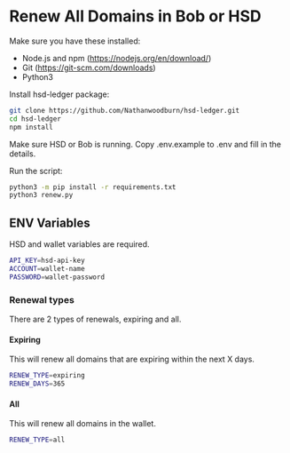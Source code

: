 # Renew All Domains in Bob or HSD

Make sure you have these installed:
- Node.js and npm (https://nodejs.org/en/download/)
- Git (https://git-scm.com/downloads)
- Python3


Install hsd-ledger package:
```bash
git clone https://github.com/Nathanwoodburn/hsd-ledger.git
cd hsd-ledger
npm install
```

Make sure HSD or Bob is running.
Copy .env.example to .env and fill in the details.

Run the script:
```bash
python3 -m pip install -r requirements.txt
python3 renew.py
```

## ENV Variables
HSD and wallet variables are required.
```bash
API_KEY=hsd-api-key
ACCOUNT=wallet-name
PASSWORD=wallet-password
```

### Renewal types
There are 2 types of renewals, expiring and all.

#### Expiring
This will renew all domains that are expiring within the next X days.
```bash
RENEW_TYPE=expiring
RENEW_DAYS=365
```

#### All
This will renew all domains in the wallet.
```bash
RENEW_TYPE=all
```